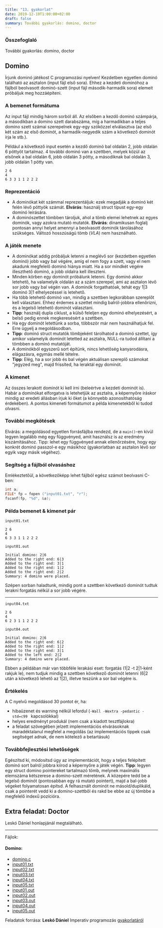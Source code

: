 ```yaml
---
title: "13. gyakorlat"
date: 2019-12-10T1:00:00+02:00
draft: false
summary: További gyakorlás: domino, doctor
---
```


### Összefoglaló
További gyakorlás: domino, doctor

## Domino

Írjunk dominó játékost C programozási nyelven! Kezdetben egyetlen dominó található az asztalon (input fájl első sora). Ehhez a kezdeti dominóhoz a fájlból beolvasott dominó-szett (input fájl második-harmadik sora) elemeit próbáljuk meg hozzáépíteni.

### A bemenet formátuma
Az input fájl mindig három sorból áll. Az elsőben a kezdő dominó számpárja, a másodikban a domino szett darabszáma, míg a harmadikban a teljes domino szett számai szerepelnek egy-egy szóközzel elválasztva (az első két szám az első dominót, a harmadik-negyedik szám a következő dominót írja le stb.).


Például a következő input esetén a kezdő dominó bal oldalán 2, jobb oldalán 6 pöttyöt tartalmaz. 4 további dominó van a szettben, melyek közül az elsőnek a bal oldalán 6, jobb oldalán 3 pötty, a másodiknak bal oldalán 3, jobb oldalán 1 pötty van.

```
2 6
4
6 3 3 1 1 2 2 2
```

### Reprezentáció
 - A dominókat két számmal reprezentáljuk: ezek megadják a dominó két felén lévő pöttyök számát.
   **Elvárás**: használj struct típust egy-egy dominó leírására.
 - A dominószettet tömbben tároljuk, ahol a tömb elemei lehetnek az egyes dominók, vagy azokra mutató mutatók.
   **Elvárás**: dinamikusan foglalj pontosan annyi helyet amennyi a beolvasott dominók tárolásához szükséges. Változó hosszúságú tömb (*VLA*) nem használható.

### A játék menete
 - A dominókat addig próbáljuk letenni a meglévő sor (kezdetben egyetlen dominó) jobb vagy bal végére, amíg el nem fogy a szett, vagy el nem akadunk megfelelő dominó hiánya miatt. Ha a sor mindkét végére illeszthető dominó, a jobb oldalra kell illeszteni.
 - Minden körben egy dominót próbálunk letenni. Egy dominó akkor letehető, ha valamelyik oldalán az a szám szerepel, ami az asztalon lévő sor jobb vagy bal végén van. A dominók forgathatóak, tehát egy 1|3 dominó 3|1 elhelyezéssel is letehető.
 - Ha több letehető dominó van, mindig a szettben legkorábban szereplőt kell választani. Ehhez érdemes a szettet mindig balról-jobbra ellenőrizni, és a legelső letehető dominót választani.
 - **Tipp**: használj dupla ciklust, a külső feleljen egy dominó elhelyezésért, a belső pedig ennek megkeresésért a szettben.
 - Ha egy dominót letettünk a sorba, többször már nem használhatjuk fel. Erre ügyelj a megoldásodban.
 - **Tipp**: dominó struct mutatók tömbjeként tárolhatod a dominó szettet, így amikor valamelyik dominót letetted az asztalra, NULL-ra tudod állítani a tömbben a dominó mutatóját.
 - A dominókból egyszerű sort építünk, nincs lehetőség kanyarodásra, elágazásra, egymás mellé tételre.
 - **Tipp**: Elég, ha a sor jobb és bal végén aktuálisan szereplő számokat "jegyzed meg", majd frissíted, ha leraktál egy dominót.

### A kimenet
Az összes lerakott dominót ki kell írni (beleértve a kezdeti dominót is). Habár a dominókat elforgatva is letehetjük az asztalra, a képernyőre íráskor mindig az eredeti állásban írjuk ki őket (a könnyebb azonosíthatóság érdekében). A pontos kimeneti formátumot a példa kimenetekből ki tudod olvasni.

### További megkötések
Elvárás: a megoldásod egyetlen forrásfájlba rendezd, de a `main()`-en kívül legyen legalább még egy függvényed, amit használsz is az eredmény kiszámításához.
Tipp: lehet egy függvényed annak ellenőrzésére, hogy egy konkrét dominó passzol-e egy másikhoz (gyakorlatban az asztalon lévő sor egyik vagy másik végéhez).

### Segítség a fájlból olvasáshoz
Emlékeztetőül, a következőképp lehet fájlból egész számot beolvasni C-ben:

```c
int a;
FILE* fp = fopen ("input01.txt", "r");
fscanf(fp, "%d", &a);
```

### Példa bemenet & kimenet pár
`input01.txt`
```
2 6
4
6 3 3 1 1 2 2 2
```

`input01.out`
```
Initial domino: 2|6
Added to the right end: 6|3
Added to the right end: 3|1
Added to the right end: 1|2
Added to the right end: 2|2
Summary: 4 domino were placed.
```

Szépen sorban haladtunk, mindig pont a szettben következő dominót tudtuk lerakni forgatás nélkül a sor jobb végére.

---
`input04.txt`
```
2 6
4
6 2 3 1 1 2 2 2
```

`input04.out`
```
Initial domino: 2|6
Added to the right end: 6|2
Added to the right end: 1|2
Added to the right end: 3|1
Added to the left end: 2|2
Summary: 4 domino were placed.
```

Ebben a példában már van többféle lerakási eset: forgatás (1|2 -t 2|1-ként rakjuk le), nem tudjuk mindig a szettben következő dominót letenni (6|2 után a következő lehető az 1|2), illetve teszünk a sor bal végére is.

### Értékelés
A C nyelvű megoldásod 30 pontot ér, ha:
 - hibaüzenet és warning nélkül lefordul (`-Wall -Wextra -pedantic -std=c99 ` kapcsolókkal)
 - helyes eredményt produkál (nem csak a kiadott tesztfájlokra)
 - a feladat szövegében jelzett implementációs elvárásoknak maradéktalanul megfelel a megoldás (az implementációs tippek csak segítséget adnak, de nem kötelező a betartásuk)


### Továbbfejlesztési lehetőségek
Egészítsd ki, módosítsd úgy az implementációt, hogy a teljes felépített dominó sort balról jobbra kiírod a képernyőre a játék végén.
**Tipp**: legyen egy struct domino pointereket tartalmazó tömb, melynek maximális elemszáma kétszerese a domino-szett méretének. A közepére tedd be a legelső dominót (pontosabban egy rá mutató pointert), majd a bal-jobb végeket folyamatosan építsd. A felhasznált dominót ne másold/duplikáld, csak a pointerét vedd ki a domino-szettből és rakd be ebbe az új tömbbe a megfelelő indexű pozícióra.

## Extra feladat: Doctor
Leskó Dániel honlapjánál megtalálható.

---
Fájlok:

#### Domino:
- [domino.c](domino.c)
- [input01.txt](input01.txt)
- [input02.txt](input02.txt)
- [input03.txt](input03.txt)
- [input04.txt](input04.txt)
- [input05.txt](input05.txt)
- [input01.out](input01.out)
- [input02.out](input02.out)
- [input03.out](input03.out)
- [input04.out](input04.out)
- [input05.out](input05.out)


Feladatok forrása:
**Leskó Dániel** Imperativ programozás [gyakorlatáról](http://ldani.web.elte.hu/ip/12)
